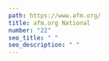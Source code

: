 ```yaml
---
path: https://www.afm.org/
title: afm.org National
number: "22"
seo_title: " "
seo_description: " "
---
```

